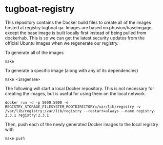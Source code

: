 # tugboat-registry

This repository contains the Docker build files to create all of the images
hosted at registry.tugboat.qa. Images are based on phusion/baseimgage, except
the base image is built locally first instead of being pulled from dockerhub.
This is so we can get the latest security updates from the official Ubuntu
images when we regenerate our registry.

To generate all of the images

    make

To generate a specific image (along with any of its dependencies)

    make <imagename>

The following will start a local Docker repository. This is not necessary for
creating the images, but is useful for using them on the local network.

    docker run -d -p 5000:5000 -e REGISTRY_STORAGE_FILESYSTEM_ROOTDIRECTORY=/var/lib/registry -v /var/lib/registry:/var/lib/registry --restart=always --name registry-2.3.1 registry:2.3.1

Then, push each of the newly generated Docker images to the local registry with

    make push
